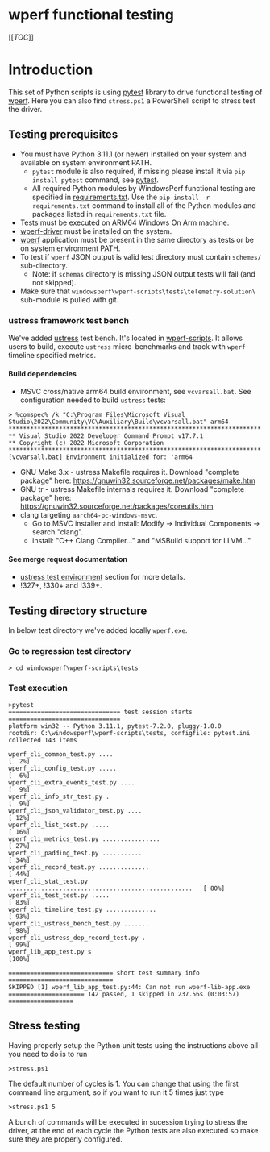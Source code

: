 # wperf functional testing

[[_TOC_]]

# Introduction

This set of Python scripts is using [pytest](https://docs.pytest.org/) library to drive functional testing of [wperf](../../README.md). Here you can also find `stress.ps1` a PowerShell script to stress test the driver.

## Testing prerequisites

* You must have Python 3.11.1 (or newer) installed on your system and available on system environment PATH.
  * `pytest` module is also required, if missing please install it via `pip install pytest` command, see [pytest](https://pypi.org/project/pytest/).
  * All required Python modules by WindowsPerf functional testing are specified in [requirements.txt](../requirements.txt). Use the `pip install -r requirements.txt` command to install all of the Python modules and packages listed in `requirements.txt` file.
* Tests must be executed on ARM64 Windows On Arm machine.
* [wperf-driver](../../wperf-driver/README.md) must be installed on the system.
* [wperf](../../wperf/README.md) application must be present in the same directory as tests or be on system environment PATH.
* To test if `wperf` JSON output is valid test directory must contain `schemes/` sub-directory.
  * Note: if `schemas` directory is missing JSON output tests will fail (and not skipped).
* Make sure that `windowsperf\wperf-scripts\tests\telemetry-solution\` sub-module is pulled with git.

### ustress framework test bench

We've added [ustress](https://gitlab.arm.com/telemetry-solution/telemetry-solution/-/tree/main/tools/ustress) test bench. It's located in [wperf-scripts](https://gitlab.com/Linaro/WindowsPerf/windowsperf/-/tree/main/wperf-scripts/tests?ref_type=heads). It allows users to build, execute `ustress` micro-benchmarks and track with `wperf` timeline specified metrics.

#### Build dependencies

* MSVC cross/native arm64 build environment, see `vcvarsall.bat`. See configuration needed to build `ustress` tests:
```
> %comspec% /k "C:\Program Files\Microsoft Visual Studio\2022\Community\VC\Auxiliary\Build\vcvarsall.bat" arm64
**********************************************************************
** Visual Studio 2022 Developer Command Prompt v17.7.1
** Copyright (c) 2022 Microsoft Corporation
**********************************************************************
[vcvarsall.bat] Environment initialized for: 'arm64
```

* GNU Make 3.x - ustress Makefile requires it. Download "complete package" here: https://gnuwin32.sourceforge.net/packages/make.htm
* GNU tr - ustress Makefile internals requires it. Download "complete package" here: https://gnuwin32.sourceforge.net/packages/coreutils.htm
* clang targeting `aarch64-pc-windows-msvc`.
  * Go to MSVC installer and install: Modify -> Individual Components -> search "clang".
  * install: "C++ Clang Compiler..." and "MSBuild support for LLVM..."

#### See merge request documentation
* [ustress test environment](https://gitlab.com/Linaro/WindowsPerf/windowsperf/-/merge_requests/327#ustress-test-environment) section for more details.
* !327+, !330+ and !339+.

## Testing directory structure

In below test directory we've added locally `wperf.exe`.

### Go to regression test directory

```
> cd windowsperf\wperf-scripts\tests
```

### Test execution

```
>pytest
=============================== test session starts ===============================
platform win32 -- Python 3.11.1, pytest-7.2.0, pluggy-1.0.0
rootdir: C:\windowsperf\wperf-scripts\tests, configfile: pytest.ini
collected 143 items

wperf_cli_common_test.py ....                                                [  2%]
wperf_cli_config_test.py .....                                               [  6%]
wperf_cli_extra_events_test.py ....                                          [  9%]
wperf_cli_info_str_test.py .                                                 [  9%]
wperf_cli_json_validator_test.py ....                                        [ 12%]
wperf_cli_list_test.py .....                                                 [ 16%]
wperf_cli_metrics_test.py ................                                   [ 27%]
wperf_cli_padding_test.py ...........                                        [ 34%]
wperf_cli_record_test.py ..............                                      [ 44%]
wperf_cli_stat_test.py ...................................................   [ 80%]
wperf_cli_test_test.py .....                                                 [ 83%]
wperf_cli_timeline_test.py ..............                                    [ 93%]
wperf_cli_ustress_bench_test.py .......                                      [ 98%]
wperf_cli_ustress_dep_record_test.py .                                       [ 99%]
wperf_lib_app_test.py s                                                      [100%]

============================= short test summary info =============================
SKIPPED [1] wperf_lib_app_test.py:44: Can not run wperf-lib-app.exe
===================== 142 passed, 1 skipped in 237.56s (0:03:57) ==================
```

## Stress testing

Having properly setup the Python unit tests using the instructions above all you need to do is to run 

```
>stress.ps1 
```

The default number of cycles is 1. You can change that using the first command line argument, so if you want to run it 5 times just type

```
>stress.ps1 5
```

A bunch of commands will be executed in sucession trying to stress the driver, at the end of each cycle the Python tests are also executed so make sure they are properly configured.